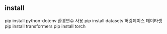 ## install


pip install python-dotenv   환경변수 사용
pip install datasets        허깅페이스 데이타셋
pip install transformers
pip install torch